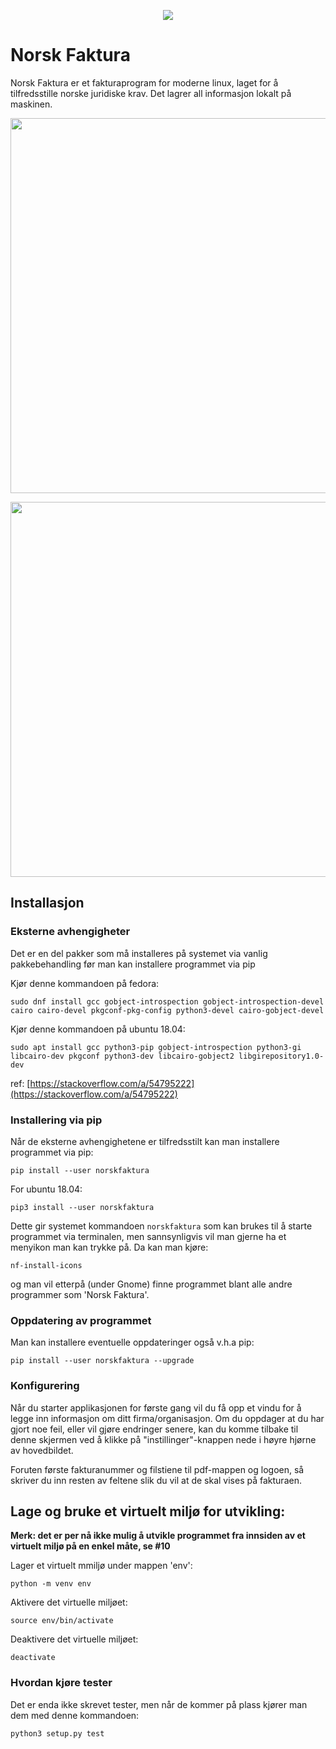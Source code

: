 <p align="center">
  <img src="https://raw.githubusercontent.com/morngrar/norskfaktura/master/norskfaktura/assets/norskfaktura.png">
</p>

# Norsk Faktura


Norsk Faktura er et fakturaprogram for moderne linux, laget for å tilfredsstille norske juridiske krav. Det lagrer all informasjon lokalt på maskinen.

<p align="center">
  <img width="600" src="https://user-images.githubusercontent.com/6575679/112526840-b1139100-8da2-11eb-8a3e-4fa64f04f802.png">
</p>

<p align="center">
  <img width="600" src="https://user-images.githubusercontent.com/6575679/112526852-b375eb00-8da2-11eb-864a-63a8ddb1eaf1.png">
</p>

## Installasjon
### Eksterne avhengigheter

Det er en del pakker som må installeres på systemet via vanlig pakkebehandling før man kan installere programmet via pip

Kjør denne kommandoen på fedora:

    sudo dnf install gcc gobject-introspection gobject-introspection-devel cairo cairo-devel pkgconf-pkg-config python3-devel cairo-gobject-devel

Kjør denne kommandoen på ubuntu 18.04:

    sudo apt install gcc python3-pip gobject-introspection python3-gi libcairo-dev pkgconf python3-dev libcairo-gobject2 libgirepository1.0-dev

ref: [https://stackoverflow.com/a/54795222](https://stackoverflow.com/a/54795222)

### Installering via pip
Når de eksterne avhengighetene er tilfredsstilt kan man installere programmet via pip:

    pip install --user norskfaktura

For ubuntu 18.04:

    pip3 install --user norskfaktura

Dette gir systemet kommandoen `norskfaktura` som kan brukes til å starte programmet via terminalen, men sannsynligvis vil man gjerne ha et menyikon man kan trykke på. Da kan man kjøre:

    nf-install-icons

og man vil etterpå (under Gnome) finne programmet blant alle andre programmer som 'Norsk Faktura'.

### Oppdatering av programmet
Man kan installere eventuelle oppdateringer også v.h.a pip:

    pip install --user norskfaktura --upgrade


### Konfigurering
Når du starter applikasjonen for første gang vil du få opp et vindu for å legge inn informasjon om ditt firma/organisasjon. Om du oppdager at du har gjort noe feil, eller vil gjøre endringer senere, kan du komme tilbake til denne skjermen ved å klikke på "instillinger"-knappen nede i høyre hjørne av hovedbildet.

Foruten første fakturanummer og filstiene til pdf-mappen og logoen, så skriver du inn resten av feltene slik du vil at de skal vises på fakturaen.


## Lage og bruke et virtuelt miljø for utvikling:
**Merk: det er per nå ikke mulig å utvikle programmet fra innsiden av et virtuelt miljø på en enkel måte, se #10**

Lager et virtuelt mmiljø under mappen 'env':

    python -m venv env

Aktivere det virtuelle miljøet:

    source env/bin/activate

Deaktivere det virtuelle miljøet:

    deactivate


### Hvordan kjøre tester

Det er enda ikke skrevet tester, men når de kommer på plass kjører man dem med denne kommandoen:

    python3 setup.py test
